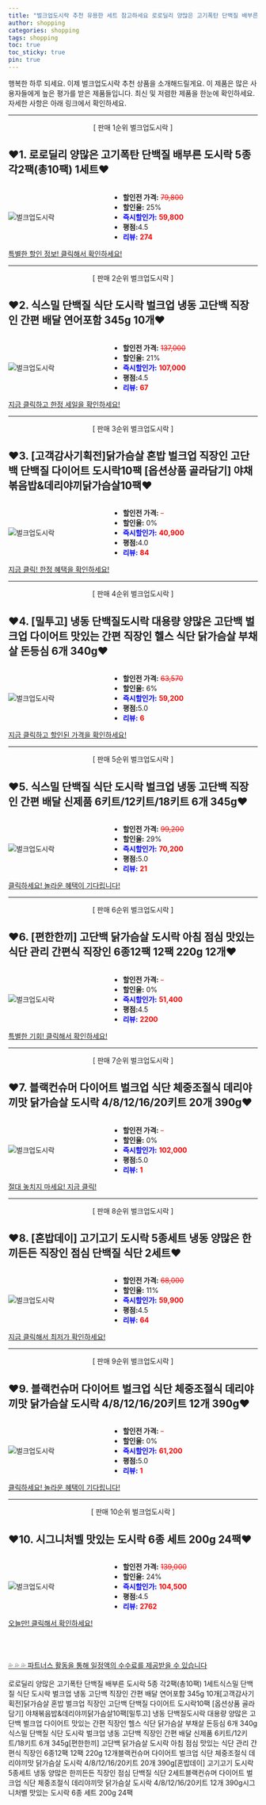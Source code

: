 ```yaml
---
title: "벌크업도시락 추천 유용한 세트 참고하세요 로로딜리 양많은 고기폭탄 단백질 배부른"
author: shopping
categories: shopping
tags: shopping
toc: true
toc_sticky: true
pin: true
---
```

행복한 하루 되세요. 이제 벌크업도시락 추천 상품을 소개해드릴게요. 이 제품은 많은 사용자들에게 높은 평가를 받은 제품들입니다. 최신 및 저렴한 제품을 한눈에 확인하세요. 자세한 사항은 아래 링크에서 확인하세요.

---
<p class="toplist" style="margin: 0 auto; display: block; width: fit-content;">[ 판매 1순위 벌크업도시락 ]</p>

<h2><strong>❤️1. 로로딜리 양많은 고기폭탄 단백질 배부른 도시락 5종 각2팩(총10팩) 1세트❤️</strong></h2>

<div style="display: flex; align-items: center;">
    <div style="flex: 0.4;">
        <img src="https://thumbnail9.coupangcdn.com/thumbnails/remote/230x230ex/image/vendor_inventory/d473/bd63b6ec19835fc1a8c8c4aceb335999c7817dccd789f1459c4aa58d9ae3.jpg" alt="벌크업도시락" style="max-width: 100%;">
    </div>
    <div style="flex: 0.6; margin-left: 10px;">
        <ul>
            <li><strong>할인전 가격:</strong> <del style="color: red;">79,800</del></li>
            <li><strong>할인율:</strong> 25%</li>
            <li><span style='color:blue'><strong>즉시할인가:</strong></span> <span style='color:red'><strong>59,800</strong></span></li>
            <li><strong>평점:</strong>4.5</li>
            <li><span style='color:blue'><strong>리뷰:</strong></span> <span style='color:red'><strong>274</strong></span></li>
        </ul>
    </div>
</div>
<div class="center">
    <a href="https://selin100587.github.io?lptag=AF9450613&subid=githubio&pageKey=7646085749&traceid=V0-153&itemId=20330665088&vendorItemId=86041747535" class="myButton">
        특별한 할인 정보! 클릭해서 확인하세요!
    </a>
</div>


---
<p class="toplist" style="margin: 0 auto; display: block; width: fit-content;">[ 판매 2순위 벌크업도시락 ]</p>

<h2><strong>❤️2. 식스밀 단백질 식단 도시락 벌크업 냉동 고단백 직장인 간편 배달 연어포함 345g 10개❤️</strong></h2>

<div style="display: flex; align-items: center;">
    <div style="flex: 0.4;">
        <img src="https://thumbnail8.coupangcdn.com/thumbnails/remote/230x230ex/image/vendor_inventory/cd34/223f1674b06c9240c4554f25f6ff2a4800ab7f88f939f4d2af84a48bb6db.png" alt="벌크업도시락" style="max-width: 100%;">
    </div>
    <div style="flex: 0.6; margin-left: 10px;">
        <ul>
            <li><strong>할인전 가격:</strong> <del style="color: red;">137,000</del></li>
            <li><strong>할인율:</strong> 21%</li>
            <li><span style='color:blue'><strong>즉시할인가:</strong></span> <span style='color:red'><strong>107,000</strong></span></li>
            <li><strong>평점:</strong>4.5</li>
            <li><span style='color:blue'><strong>리뷰:</strong></span> <span style='color:red'><strong>67</strong></span></li>
        </ul>
    </div>
</div>
<div class="center">
    <a href="https://selin100587.github.io?lptag=AF9450613&subid=githubio&pageKey=7670719099&traceid=V0-153&itemId=20461735530&vendorItemId=86705267650" class="myButton">
        지금 클릭하고 한정 세일을 확인하세요!
    </a>
</div>


---
<p class="toplist" style="margin: 0 auto; display: block; width: fit-content;">[ 판매 3순위 벌크업도시락 ]</p>

<h2><strong>❤️3. [고객감사기획전]닭가슴살 혼밥 벌크업 직장인 고단백 단백질 다이어트 도시락10팩 [옵션상품 골라담기] 야채볶음밥&데리야끼닭가슴살10팩❤️</strong></h2>

<div style="display: flex; align-items: center;">
    <div style="flex: 0.4;">
        <img src="https://thumbnail9.coupangcdn.com/thumbnails/remote/230x230ex/image/vendor_inventory/37dd/2ad6601d2c97adcd50652c4b237eb351f2945e98f9df364dad2598a3aa88.jpg" alt="벌크업도시락" style="max-width: 100%;">
    </div>
    <div style="flex: 0.6; margin-left: 10px;">
        <ul>
            <li><strong>할인전 가격:</strong> <del style="color: red;">-</del></li>
            <li><strong>할인율:</strong> 0%</li>
            <li><span style='color:blue'><strong>즉시할인가:</strong></span> <span style='color:red'><strong>40,900</strong></span></li>
            <li><strong>평점:</strong>4.0</li>
            <li><span style='color:blue'><strong>리뷰:</strong></span> <span style='color:red'><strong>84</strong></span></li>
        </ul>
    </div>
</div>
<div class="center">
    <a href="https://selin100587.github.io?lptag=AF9450613&subid=githubio&pageKey=7786502518&traceid=V0-153&itemId=21417805393&vendorItemId=86397383320" class="myButton">
        지금 클릭! 한정 혜택을 확인하세요!
    </a>
</div>


---
<p class="toplist" style="margin: 0 auto; display: block; width: fit-content;">[ 판매 4순위 벌크업도시락 ]</p>

<h2><strong>❤️4. [밀투고] 냉동 단백질도시락 대용량 양많은 고단백 벌크업 다이어트 맛있는 간편 직장인 헬스 식단 닭가슴살 부채살 돈등심 6개 340g❤️</strong></h2>

<div style="display: flex; align-items: center;">
    <div style="flex: 0.4;">
        <img src="https://thumbnail8.coupangcdn.com/thumbnails/remote/230x230ex/image/vendor_inventory/6b54/3c95ee69a4200ae05203c87d344e9b24eef65c3314dd3abc1e9d2bdabe27.png" alt="벌크업도시락" style="max-width: 100%;">
    </div>
    <div style="flex: 0.6; margin-left: 10px;">
        <ul>
            <li><strong>할인전 가격:</strong> <del style="color: red;">63,570</del></li>
            <li><strong>할인율:</strong> 6%</li>
            <li><span style='color:blue'><strong>즉시할인가:</strong></span> <span style='color:red'><strong>59,200</strong></span></li>
            <li><strong>평점:</strong>5.0</li>
            <li><span style='color:blue'><strong>리뷰:</strong></span> <span style='color:red'><strong>6</strong></span></li>
        </ul>
    </div>
</div>
<div class="center">
    <a href="https://selin100587.github.io?lptag=AF9450613&subid=githubio&pageKey=7987201647&traceid=V0-153&itemId=22188964999&vendorItemId=89235196053" class="myButton">
        지금 클릭하고 할인된 가격을 확인하세요!
    </a>
</div>


---
<p class="toplist" style="margin: 0 auto; display: block; width: fit-content;">[ 판매 5순위 벌크업도시락 ]</p>

<h2><strong>❤️5. 식스밀 단백질 식단 도시락 벌크업 냉동 고단백 직장인 간편 배달 신제품 6키트/12키트/18키트 6개 345g❤️</strong></h2>

<div style="display: flex; align-items: center;">
    <div style="flex: 0.4;">
        <img src="https://thumbnail9.coupangcdn.com/thumbnails/remote/230x230ex/image/vendor_inventory/bb16/f47fd63273caf8e04024d9e8c9497ed0906d83a23fe0ffa521ce4ea26f22.png" alt="벌크업도시락" style="max-width: 100%;">
    </div>
    <div style="flex: 0.6; margin-left: 10px;">
        <ul>
            <li><strong>할인전 가격:</strong> <del style="color: red;">99,200</del></li>
            <li><strong>할인율:</strong> 29%</li>
            <li><span style='color:blue'><strong>즉시할인가:</strong></span> <span style='color:red'><strong>70,200</strong></span></li>
            <li><strong>평점:</strong>5.0</li>
            <li><span style='color:blue'><strong>리뷰:</strong></span> <span style='color:red'><strong>21</strong></span></li>
        </ul>
    </div>
</div>
<div class="center">
    <a href="https://selin100587.github.io?lptag=AF9450613&subid=githubio&pageKey=7578760447&traceid=V0-153&itemId=20001972617&vendorItemId=87076047449" class="myButton">
        클릭하세요! 놀라운 혜택이 기다립니다!
    </a>
</div>


---
<p class="toplist" style="margin: 0 auto; display: block; width: fit-content;">[ 판매 6순위 벌크업도시락 ]</p>

<h2><strong>❤️6. [편한한끼] 고단백 닭가슴살 도시락 아침 점심 맛있는 식단 관리 간편식 직장인 6종12팩 12팩 220g 12개❤️</strong></h2>

<div style="display: flex; align-items: center;">
    <div style="flex: 0.4;">
        <img src="https://thumbnail8.coupangcdn.com/thumbnails/remote/230x230ex/image/vendor_inventory/2dad/6ef693705f95064cf6b74f055c23deea0bd83eb0d8fb381ef3f38b25ef2e.jpg" alt="벌크업도시락" style="max-width: 100%;">
    </div>
    <div style="flex: 0.6; margin-left: 10px;">
        <ul>
            <li><strong>할인전 가격:</strong> <del style="color: red;">-</del></li>
            <li><strong>할인율:</strong> 0%</li>
            <li><span style='color:blue'><strong>즉시할인가:</strong></span> <span style='color:red'><strong>51,400</strong></span></li>
            <li><strong>평점:</strong>4.5</li>
            <li><span style='color:blue'><strong>리뷰:</strong></span> <span style='color:red'><strong>2200</strong></span></li>
        </ul>
    </div>
</div>
<div class="center">
    <a href="https://selin100587.github.io?lptag=AF9450613&subid=githubio&pageKey=7533077682&traceid=V0-153&itemId=19784636843&vendorItemId=74410543255" class="myButton">
        특별한 기회! 클릭해서 확인하세요!
    </a>
</div>


---
<p class="toplist" style="margin: 0 auto; display: block; width: fit-content;">[ 판매 7순위 벌크업도시락 ]</p>

<h2><strong>❤️7. 블랙컨슈머 다이어트 벌크업 식단 체중조절식 데리야끼맛 닭가슴살 도시락 4/8/12/16/20키트 20개 390g❤️</strong></h2>

<div style="display: flex; align-items: center;">
    <div style="flex: 0.4;">
        <img src="https://thumbnail7.coupangcdn.com/thumbnails/remote/230x230ex/image/vendor_inventory/7ee2/bf1a3404964d1def2af722bfad53edb55b8bfd63ce9a6b1243dbc977e822.jpg" alt="벌크업도시락" style="max-width: 100%;">
    </div>
    <div style="flex: 0.6; margin-left: 10px;">
        <ul>
            <li><strong>할인전 가격:</strong> <del style="color: red;">-</del></li>
            <li><strong>할인율:</strong> 0%</li>
            <li><span style='color:blue'><strong>즉시할인가:</strong></span> <span style='color:red'><strong>102,000</strong></span></li>
            <li><strong>평점:</strong>5.0</li>
            <li><span style='color:blue'><strong>리뷰:</strong></span> <span style='color:red'><strong>1</strong></span></li>
        </ul>
    </div>
</div>
<div class="center">
    <a href="https://selin100587.github.io?lptag=AF9450613&subid=githubio&pageKey=8083234933&traceid=V0-153&itemId=22800519819&vendorItemId=90333667638" class="myButton">
        절대 놓치지 마세요! 지금 클릭!
    </a>
</div>


---
<p class="toplist" style="margin: 0 auto; display: block; width: fit-content;">[ 판매 8순위 벌크업도시락 ]</p>

<h2><strong>❤️8. [혼밥데이] 고기고기 도시락 5종세트 냉동 양많은 한끼든든 직장인 점심 단백질 식단 2세트❤️</strong></h2>

<div style="display: flex; align-items: center;">
    <div style="flex: 0.4;">
        <img src="https://thumbnail6.coupangcdn.com/thumbnails/remote/230x230ex/image/vendor_inventory/e6ba/1cb02f3d26aed1a14a089f4856ae2bf08801faa6bbd393a045aec16c9c8c.jpg" alt="벌크업도시락" style="max-width: 100%;">
    </div>
    <div style="flex: 0.6; margin-left: 10px;">
        <ul>
            <li><strong>할인전 가격:</strong> <del style="color: red;">68,000</del></li>
            <li><strong>할인율:</strong> 11%</li>
            <li><span style='color:blue'><strong>즉시할인가:</strong></span> <span style='color:red'><strong>59,900</strong></span></li>
            <li><strong>평점:</strong>4.5</li>
            <li><span style='color:blue'><strong>리뷰:</strong></span> <span style='color:red'><strong>64</strong></span></li>
        </ul>
    </div>
</div>
<div class="center">
    <a href="https://selin100587.github.io?lptag=AF9450613&subid=githubio&pageKey=7549722908&traceid=V0-153&itemId=19865639076&vendorItemId=83262757446" class="myButton">
        지금 클릭해서 최저가 확인하세요!
    </a>
</div>


---
<p class="toplist" style="margin: 0 auto; display: block; width: fit-content;">[ 판매 9순위 벌크업도시락 ]</p>

<h2><strong>❤️9. 블랙컨슈머 다이어트 벌크업 식단 체중조절식 데리야끼맛 닭가슴살 도시락 4/8/12/16/20키트 12개 390g❤️</strong></h2>

<div style="display: flex; align-items: center;">
    <div style="flex: 0.4;">
        <img src="https://thumbnail7.coupangcdn.com/thumbnails/remote/230x230ex/image/vendor_inventory/7ee2/bf1a3404964d1def2af722bfad53edb55b8bfd63ce9a6b1243dbc977e822.jpg" alt="벌크업도시락" style="max-width: 100%;">
    </div>
    <div style="flex: 0.6; margin-left: 10px;">
        <ul>
            <li><strong>할인전 가격:</strong> <del style="color: red;">-</del></li>
            <li><strong>할인율:</strong> 0%</li>
            <li><span style='color:blue'><strong>즉시할인가:</strong></span> <span style='color:red'><strong>61,200</strong></span></li>
            <li><strong>평점:</strong>5.0</li>
            <li><span style='color:blue'><strong>리뷰:</strong></span> <span style='color:red'><strong>1</strong></span></li>
        </ul>
    </div>
</div>
<div class="center">
    <a href="https://selin100587.github.io?lptag=AF9450613&subid=githubio&pageKey=8083234933&traceid=V0-153&itemId=22800519830&vendorItemId=90333667604" class="myButton">
        클릭하세요! 놀라운 혜택이 기다립니다!
    </a>
</div>


---
<p class="toplist" style="margin: 0 auto; display: block; width: fit-content;">[ 판매 10순위 벌크업도시락 ]</p>

<h2><strong>❤️10. 시그니처벨 맛있는 도시락 6종 세트 200g 24팩❤️</strong></h2>

<div style="display: flex; align-items: center;">
    <div style="flex: 0.4;">
        <img src="https://thumbnail8.coupangcdn.com/thumbnails/remote/230x230ex/image/vendor_inventory/c88a/a8724a324438cb1b7ea55bfcb66d51f6aee2f7d19b08eb4f1984db930d2e.jpg" alt="벌크업도시락" style="max-width: 100%;">
    </div>
    <div style="flex: 0.6; margin-left: 10px;">
        <ul>
            <li><strong>할인전 가격:</strong> <del style="color: red;">139,000</del></li>
            <li><strong>할인율:</strong> 24%</li>
            <li><span style='color:blue'><strong>즉시할인가:</strong></span> <span style='color:red'><strong>104,500</strong></span></li>
            <li><strong>평점:</strong>4.5</li>
            <li><span style='color:blue'><strong>리뷰:</strong></span> <span style='color:red'><strong>2762</strong></span></li>
        </ul>
    </div>
</div>
<div class="center">
    <a href="https://selin100587.github.io?lptag=AF9450613&subid=githubio&pageKey=7214096311&traceid=V0-153&itemId=18264753036&vendorItemId=85056679026" class="myButton">
        오늘만! 클릭해서 확인하세요!
    </a>
</div>

<br><br><br>[💦 💦 💦 파트너스 활동을 통해 일정액의 수수료를 제공받을 수 있습니다](https://link.coupang.com/a/bcpT2c)<br><br>로로딜리 양많은 고기폭탄 단백질 배부른 도시락 5종 각2팩(총10팩) 1세트식스밀 단백질 식단 도시락 벌크업 냉동 고단백 직장인 간편 배달 연어포함 345g 10개[고객감사기획전]닭가슴살 혼밥 벌크업 직장인 고단백 단백질 다이어트 도시락10팩 [옵션상품 골라담기] 야채볶음밥&데리야끼닭가슴살10팩[밀투고] 냉동 단백질도시락 대용량 양많은 고단백 벌크업 다이어트 맛있는 간편 직장인 헬스 식단 닭가슴살 부채살 돈등심 6개 340g식스밀 단백질 식단 도시락 벌크업 냉동 고단백 직장인 간편 배달 신제품 6키트/12키트/18키트 6개 345g[편한한끼] 고단백 닭가슴살 도시락 아침 점심 맛있는 식단 관리 간편식 직장인 6종12팩 12팩 220g 12개블랙컨슈머 다이어트 벌크업 식단 체중조절식 데리야끼맛 닭가슴살 도시락 4/8/12/16/20키트 20개 390g[혼밥데이] 고기고기 도시락 5종세트 냉동 양많은 한끼든든 직장인 점심 단백질 식단 2세트블랙컨슈머 다이어트 벌크업 식단 체중조절식 데리야끼맛 닭가슴살 도시락 4/8/12/16/20키트 12개 390g시그니처벨 맛있는 도시락 6종 세트 200g 24팩